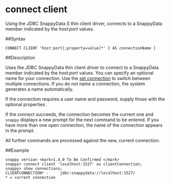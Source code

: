 # connect client

Using the JDBC SnappyData S thin client driver, connects to a SnappyData member indicated by the *host:port* values.

##Syntax

``` pre
CONNECT CLIENT 'host:port[;property=value]*' [ AS connectionName ]
```

<a id="reference_85E77D6BF8C949D6BBAABE485FA02FF2__section_A5670CE37F4B40F8ADAC0FC8CA77B9E0"></a>
##Description

Uses the JDBC SnappyData thin client driver to connect to a SnappyData member indicated by the *host:port* values. You can specify an optional name for your connection. Use the <a href="set_connection.html#rtoolsijcomref39198" class="xref" title="Specifies which connection to make current when more than one connection is open.">set connection</a> to switch between multiple connections. If you do not name a connection, the system generates a name automatically.

If the connection requires a user name and password, supply those with the optional properties.

If the connect succeeds, the connection becomes the current one and `snappy` displays a new prompt for the next command to be entered. If you have more than one open connection, the name of the connection appears in the prompt.

All further commands are processed against the new, current connection.

##Example

``` pre
snappy version <mark>1.4.0 To Be Confirmed </mark>
snappy> connect client 'localhost:1527' as clientConnection;
snappy> show connections;
CLIENTCONNECTION* -     jdbc:snappydata://localhost:1527/
* = current connection
```


